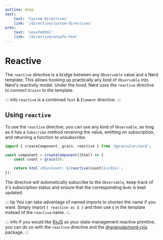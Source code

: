 ```yaml
---
outline: deep
next:
    text: 'Custom Directives'
    link: '/directive/custom-directives'
prev:
    text: 'unsafeHtml'
    link: '/directive/unsafe-html'
---
```


<!-- @format -->

# Reactive

The `reactive` directive is a bridge between any `Observable` value and a Nørd template. This allows hooking up practically any kind of `Observable` into Nørd's reactivity model. Under the hood, Nørd uses the `reactive` directive to connect `Grains` to the template.

::: info
`reactive` is a combined `Text` & `Element` directive.
:::

## Using `reactive`

To use the `reactive` directive, you can use any kind of `Observable`, as long as it has a `Subscribe` method receiving the value, emitting on subscription, and returning a function to unsubscribe.

```ts
import { createComponent, grain, reactive } from '@grainular/nord';

const component = createComponent((html) => {
    const count = grain(0);

    return html`<div>Count: ${reactive(count)}</div>`;
});
```

The directive will automatically subscribe to the `Observable`, keep track of it's subscription status and ensure that the corresponding `Node` is kept updated.

::: tip
You can take advantage of named imports to shorten the name if you want. Simply import `{ reactive as $ }` and then use `$` in the template instead of the `reactive` name.
:::

::: info
If you would like [RxJS](https://rxjs.dev) as your state-management reactive primitive, you can do so with the `reactive` directive and the [@grainular/nord-rxjs](https://github.com/Grainular-Nord/nord-rxjs) package.
:::

<CodeLink name="reactive.ts" link="https://github.com/Grainular-Nord/nord/blob/main/src/lib/directives/reactive.ts"></CodeLink>
